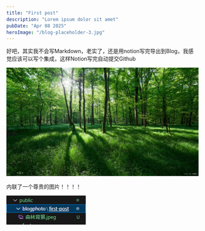 ```yaml
---
title: "First post"
description: "Lorem ipsum dolor sit amet"
pubDate: "Apr 08 2025" 
heroImage: "/blog-placeholder-3.jpg"
---
```


好吧，其实我不会写Markdown，老实了，还是用notion写完导出到Blog，我感觉应该可以写个集成，这样Notion写完自动提交Github

![森林背景.jpeg](/public/blog-photo/first-post/森林背景.jpeg)

内联了一个尊贵的图片！！！！

![文件夹](/public/blog-photo/first-post/image.png)